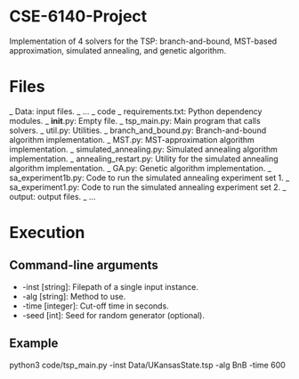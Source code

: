 # CSE-6140-Project
Implementation of 4 solvers for the TSP: branch-and-bound, MST-based approximation, simulated
annealing, and genetic algorithm.

# Files
\_ Data: input files.
  \_ ...
\_ code
  \_ requirements.txt: Python dependency modules.
  \_ __init__.py: Empty file.
  \_ tsp_main.py: Main program that calls solvers.
  \_ util.py: Utilities.
  \_ branch_and_bound.py: Branch-and-bound algorithm implementation.
  \_ MST.py: MST-approximation algorithm implementation.
  \_ simulated_annealing.py: Simulated annealing algorithm implementation.
  \_ annealing_restart.py: Utility for the simulated annealing algorithm implementation.
  \_ GA.py: Genetic algorithm implementation.
  \_ sa_experiment1b.py: Code to run the simulated annealing experiment set 1.
  \_ sa_experiment1.py: Code to run the simulated annealing experiment set 2.
\_ output: output files.
  \_ ...

# Execution
## Command-line arguments
  * -inst [string]: Filepath of a single input instance.
  * -alg [string]: Method to use.
  * -time [integer]: Cut-off time in seconds.
  * -seed [int]: Seed for random generator (optional).

## Example
python3 code/tsp_main.py -inst Data/UKansasState.tsp -alg BnB -time 600

